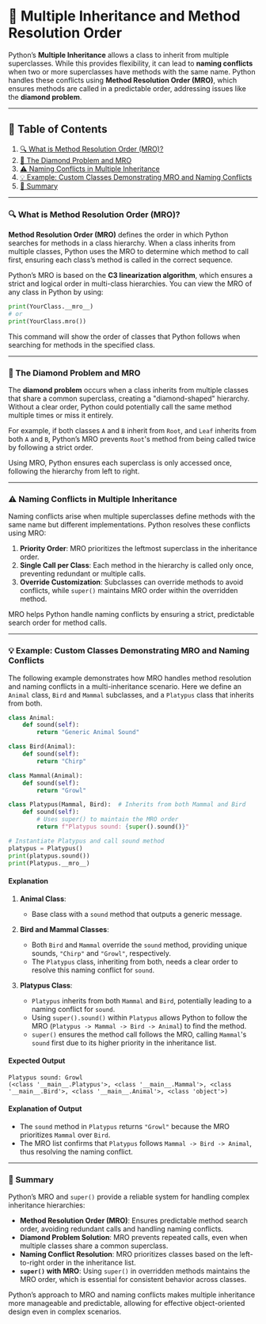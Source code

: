 # 🌉 Multiple Inheritance and  Method Resolution Order 

Python’s **Multiple Inheritance** allows a class to inherit from multiple superclasses. While this provides flexibility, it can lead to **naming conflicts** when two or more superclasses have methods with the same name. Python handles these conflicts using **Method Resolution Order (MRO)**, which ensures methods are called in a predictable order, addressing issues like the **diamond problem**.

---

## 📑 Table of Contents

1. [🔍 What is Method Resolution Order (MRO)?](#-what-is-method-resolution-order-mro)
2. [🔄 The Diamond Problem and MRO](#-the-diamond-problem-and-mro)
3. [⚠️ Naming Conflicts in Multiple Inheritance](#️-naming-conflicts-in-multiple-inheritance)
4. [💡 Example: Custom Classes Demonstrating MRO and Naming Conflicts](#-example-custom-classes-demonstrating-mro-and-naming-conflicts)
5. [📜 Summary](#-summary)

---

### 🔍 What is Method Resolution Order (MRO)?

**Method Resolution Order (MRO)** defines the order in which Python searches for methods in a class hierarchy. When a class inherits from multiple classes, Python uses the MRO to determine which method to call first, ensuring each class’s method is called in the correct sequence. 

Python’s MRO is based on the **C3 linearization algorithm**, which ensures a strict and logical order in multi-class hierarchies. You can view the MRO of any class in Python by using:

```python
print(YourClass.__mro__)
# or
print(YourClass.mro())
```

This command will show the order of classes that Python follows when searching for methods in the specified class.

---

### 🔄 The Diamond Problem and MRO

The **diamond problem** occurs when a class inherits from multiple classes that share a common superclass, creating a "diamond-shaped" hierarchy. Without a clear order, Python could potentially call the same method multiple times or miss it entirely. 

For example, if both classes `A` and `B` inherit from `Root`, and `Leaf` inherits from both `A` and `B`, Python’s MRO prevents `Root`'s method from being called twice by following a strict order.

Using MRO, Python ensures each superclass is only accessed once, following the hierarchy from left to right.

---

### ⚠️ Naming Conflicts in Multiple Inheritance

Naming conflicts arise when multiple superclasses define methods with the same name but different implementations. Python resolves these conflicts using MRO:

1. **Priority Order**: MRO prioritizes the leftmost superclass in the inheritance order.
2. **Single Call per Class**: Each method in the hierarchy is called only once, preventing redundant or multiple calls.
3. **Override Customization**: Subclasses can override methods to avoid conflicts, while `super()` maintains MRO order within the overridden method.

MRO helps Python handle naming conflicts by ensuring a strict, predictable search order for method calls.

---

### 💡 Example: Custom Classes Demonstrating MRO and Naming Conflicts

The following example demonstrates how MRO handles method resolution and naming conflicts in a multi-inheritance scenario. Here we define an `Animal` class, `Bird` and `Mammal` subclasses, and a `Platypus` class that inherits from both.

```python
class Animal:
    def sound(self):
        return "Generic Animal Sound"

class Bird(Animal):
    def sound(self):
        return "Chirp"

class Mammal(Animal):
    def sound(self):
        return "Growl"

class Platypus(Mammal, Bird):  # Inherits from both Mammal and Bird
    def sound(self):
        # Uses super() to maintain the MRO order
        return f"Platypus sound: {super().sound()}"

# Instantiate Platypus and call sound method
platypus = Platypus()
print(platypus.sound())
print(Platypus.__mro__)
```

#### Explanation

1. **Animal Class**:
   - Base class with a `sound` method that outputs a generic message.

2. **Bird and Mammal Classes**:
   - Both `Bird` and `Mammal` override the `sound` method, providing unique sounds, `"Chirp"` and `"Growl"`, respectively.
   - The `Platypus` class, inheriting from both, needs a clear order to resolve this naming conflict for `sound`.

3. **Platypus Class**:
   - `Platypus` inherits from both `Mammal` and `Bird`, potentially leading to a naming conflict for `sound`.
   - Using `super().sound()` within `Platypus` allows Python to follow the MRO (`Platypus -> Mammal -> Bird -> Animal`) to find the method.
   - `super()` ensures the method call follows the MRO, calling `Mammal`'s `sound` first due to its higher priority in the inheritance list.

#### Expected Output

```plaintext
Platypus sound: Growl
(<class '__main__.Platypus'>, <class '__main__.Mammal'>, <class '__main__.Bird'>, <class '__main__.Animal'>, <class 'object'>)
```

#### Explanation of Output

- The `sound` method in `Platypus` returns `"Growl"` because the MRO prioritizes `Mammal` over `Bird`.
- The MRO list confirms that `Platypus` follows `Mammal -> Bird -> Animal`, thus resolving the naming conflict.

---

### 📜 Summary

Python’s MRO and `super()` provide a reliable system for handling complex inheritance hierarchies:

- **Method Resolution Order (MRO)**: Ensures predictable method search order, avoiding redundant calls and handling naming conflicts.
- **Diamond Problem Solution**: MRO prevents repeated calls, even when multiple classes share a common superclass.
- **Naming Conflict Resolution**: MRO prioritizes classes based on the left-to-right order in the inheritance list.
- **`super()` with MRO**: Using `super()` in overridden methods maintains the MRO order, which is essential for consistent behavior across classes.

Python’s approach to MRO and naming conflicts makes multiple inheritance more manageable and predictable, allowing for effective object-oriented design even in complex scenarios.